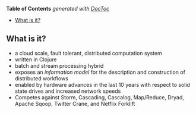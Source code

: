 <!-- START doctoc generated TOC please keep comment here to allow auto update -->
<!-- DON'T EDIT THIS SECTION, INSTEAD RE-RUN doctoc TO UPDATE -->
**Table of Contents**  *generated with [DocToc](http://doctoc.herokuapp.com/)*

- [What is it?](#what-is-it)

<!-- END doctoc generated TOC please keep comment here to allow auto update -->

## What is it?

- a cloud scale, fault tolerant, distributed computation system
- written in Clojure
- batch and stream processing hybrid
- exposes an *information model* for the description and construction of distributed workflows
- enabled by hardware advances in the last 10 years with respect to solid state drives and increased network speeds
- Competes against Storm, Cascading, Cascalog, Map/Reduce, Dryad, Apache Sqoop, Twitter Crane, and Netflix Forklift